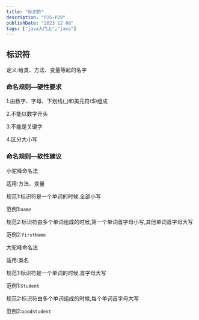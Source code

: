 ```yaml
---
title: "标识符"
description: "P25~P29"
publishDate: "2023 12 08"
tags: ["java入门上","java"]
---
```


## 标识符
定义:给类、方法、变量等起的名字

### 命名规则—硬性要求
1.由数字、字母、下划线(_)和美元符($)组成

2.不能以数字开头

3.不能是关键字

4.区分大小写

### 命名规则—软性建议
小驼峰命名法

适用:方法、变量

规范1:标识符是一个单词的时候,全部小写

范例1:`name`

规范2:标识符由多个单词组成的时候,第一个单词首字母小写,其他单词首字母大写

范例2:`firstName`

大驼峰命名法

适用:类名

规范1:标识符是一个单词的时候,首字母大写

范例1:`Student`

规范2:标识符由多个单词组成的时候,每个单词首字母大写

范例2:`GoodStudent`